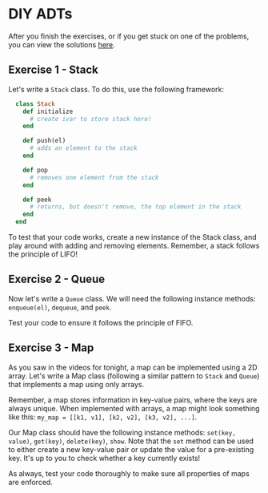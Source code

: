 # DIY ADTs

After you finish the exercises, or if you get stuck on one of the problems, you can view the solutions [here][adt-solutions].

[adt-solutions]: solution.rb

## Exercise 1 - Stack

Let's write a `Stack` class. To do this, use the following framework:

```ruby
  class Stack
    def initialize
      # create ivar to store stack here!
    end

    def push(el)
      # adds an element to the stack
    end

    def pop
      # removes one element from the stack
    end

    def peek
      # returns, but doesn't remove, the top element in the stack
    end
  end
```

To test that your code works, create a new instance of the Stack class, and play around with adding and removing elements. Remember, a stack follows the principle of LIFO!

## Exercise 2 - Queue

Now let's write a `Queue` class. We will need the following instance methods: `enqueue(el)`, `dequeue`, and `peek`.

Test your code to ensure it follows the principle of FIFO.

## Exercise 3 - Map

As you saw in the videos for tonight, a map can be implemented using a 2D array. Let's write a Map class (following a similar pattern to `Stack` and `Queue`) that implements a map using only arrays.

Remember, a map stores information in key-value pairs, where the keys are always unique. When implemented with arrays, a map might look something like this: `my_map = [[k1, v1], [k2, v2], [k3, v2], ...]`.

Our Map class should have the following instance methods: `set(key, value)`, `get(key)`, `delete(key)`, `show`. Note that the `set` method can be used to either create a new key-value pair or update the value for a pre-existing key. It's up to you to check whether a key currently exists!

As always, test your code thoroughly to make sure all properties of maps are enforced.
